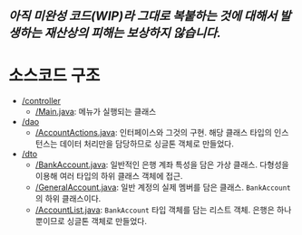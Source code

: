 ## _아직 미완성 코드(WIP)라 그대로 복붙하는 것에 대해서 발생하는 재산상의 피해는 보상하지 않습니다._



# 소스코드 구조

- [/controller](/999999_ETC/1_java/exercises/221119_interfaces_example/controller/)
    - [/Main.java](/999999_ETC/1_java/exercises/221119_interfaces_example/controller/Main.java): 메뉴가 실행되는 클래스
- [/dao](/999999_ETC/1_java/exercises/221119_interfaces_example/dao/)
    - [/AccountActions.java](/999999_ETC/1_java/exercises/221119_interfaces_example/dao/AccountActions.java): 인터페이스와 그것의 구현. 해당 클래스 타입의 인스턴스는 데이터 처리만을 담당하므로 싱글톤 객체로 만들었다.
- [/dto](/999999_ETC/1_java/exercises/221119_interfaces_example/dto/)
    - [/BankAccount.java](/999999_ETC/1_java/exercises/221119_interfaces_example/dto/BankAccount.java): 일반적인 은행 계좌 특성을 담은 가상 클래스. 다형성을 이용해 여러 타입의 하위 클래스 객체에 접근.
    - [/GeneralAccount.java](/999999_ETC/1_java/exercises/221119_interfaces_example/dto/GeneralAccount.java): 일반 계정의 실제 멤버를 담은 클래스. `BankAccount`의 하위 클래스이다.
    - [/AccountList.java](/999999_ETC/1_java/exercises/221119_interfaces_example/dto/AccountList.java): `BankAccount` 타입 객체를 담는 리스트 객체. 은행은 하나뿐이므로 싱글톤 객체로 만들었다.